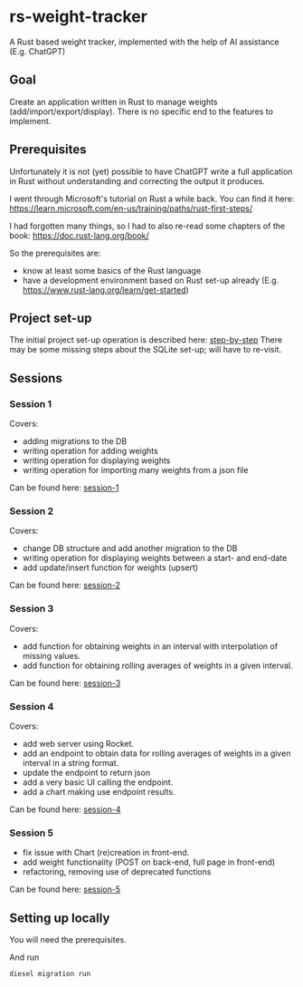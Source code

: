# rs-weight-tracker

A Rust based weight tracker, implemented with the help of AI assistance (E.g. ChatGPT)

## Goal

Create an application written in Rust to manage weights (add/import/export/display).
There is no specific end to the features to implement.

## Prerequisites

Unfortunately it is not (yet) possible to have ChatGPT write a full application in Rust without understanding and correcting the output it produces.

I went through Microsoft's tutorial on Rust a while back. You can find it here: <https://learn.microsoft.com/en-us/training/paths/rust-first-steps/>

I had forgotten many things, so I had to also re-read some chapters of the book: <https://doc.rust-lang.org/book/>

So the prerequisites are:

- know at least some basics of the Rust language
- have a development environment based on Rust set-up already (E.g. <https://www.rust-lang.org/learn/get-started>)

## Project set-up

The initial project set-up operation is described here: [step-by-step](./docs/step-by-step.md)
There may be some missing steps about the SQLite set-up; will have to re-visit.

## Sessions

### Session 1

Covers:

- adding migrations to the DB
- writing operation for adding weights
- writing operation for displaying weights
- writing operation for importing many weights from a json file

Can be found here: [session-1](./docs/session-1.md)

### Session 2

Covers:

- change DB structure and add another migration to the DB
- writing operation for displaying weights between a start- and end-date
- add update/insert function for weights (upsert)

Can be found here: [session-2](./docs/session-2.md)

### Session 3

Covers:

- add function for obtaining weights in an interval with interpolation of missing values.
- add function for obtaining rolling averages of weights in a given interval.

Can be found here: [session-3](./docs/session-3.md)

### Session 4

Covers:

- add web server using Rocket.
- add an endpoint to obtain data for rolling averages of weights in a given interval in a string format.
- update the endpoint to return json
- add a very basic UI calling the endpoint.
- add a chart making use endpoint results.

Can be found here: [session-4](./docs/session-4.md)

### Session 5

- fix issue with Chart (re)creation in front-end.
- add weight functionality (POST on back-end, full page in front-end)
- refactoring, removing use of deprecated functions

Can be found here: [session-5](./docs/session-5.md)

## Setting up locally

You will need the prerequisites.

And run

```cmd
diesel migration run
```
